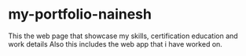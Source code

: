 # my-portfolio-nainesh
This the web page that showcase my skills, certification education and work details
Also this includes the web app that i have worked on.
